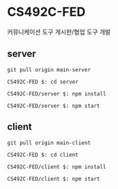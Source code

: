 # CS492C-FED
커뮤니케이션 도구 게시판/협업 도구 개발

## server
```
git pull origin main-server

CS492C-FED $: cd server

CS492C-FED/server $: npm install

CS492C-FED/server $: npm start
```

## client
```
git pull origin main-client

CS492C-FED $: cd client

CS492C-FED/client $: npm install

CS492C-FED/client $: npm start
```
